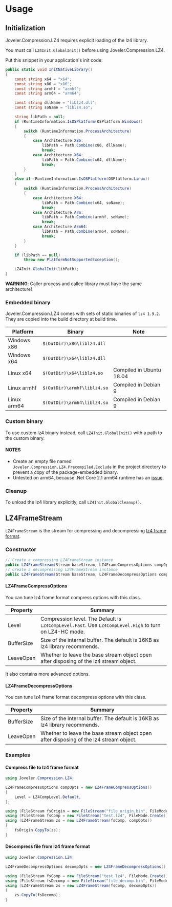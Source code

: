 # Usage

## Initialization

Joveler.Compression.LZ4 requires explicit loading of the lz4 library.

You must call `LZ4Init.GlobalInit()` before using Joveler.Compression.LZ4.

Put this snippet in your application's init code:

```csharp
public static void InitNativeLibrary()
{
    const string x64 = "x64";
    const string x86 = "x86";
    const string armhf = "armhf";
    const string arm64 = "arm64";

    const string dllName = "liblz4.dll";
    const string soName = "liblz4.so";

    string libPath = null;
    if (RuntimeInformation.IsOSPlatform(OSPlatform.Windows))
    {
        switch (RuntimeInformation.ProcessArchitecture)
        {
            case Architecture.X86:
                libPath = Path.Combine(x86, dllName);
                break;
            case Architecture.X64:
                libPath = Path.Combine(x64, dllName);
                break;
        }
    }
    else if (RuntimeInformation.IsOSPlatform(OSPlatform.Linux))
    {
        switch (RuntimeInformation.ProcessArchitecture)
        {
            case Architecture.X64:
                libPath = Path.Combine(x64, soName);
                break;
            case Architecture.Arm:
                libPath = Path.Combine(armhf, soName);
                break;
            case Architecture.Arm64:
                libPath = Path.Combine(arm64, soName);
                break;
        }
    }

    if (libPath == null)
        throw new PlatformNotSupportedException();

    LZ4Init.GlobalInit(libPath);
}
```

**WARNING**: Caller process and callee library must have the same architecture!

### Embedded binary

Joveler.Compression.LZ4 comes with sets of static binaries of `lz4 1.9.2`.  
They are copied into the build directory at build time.

| Platform    | Binary                      | Note |
|-------------|-----------------------------|------|
| Windows x86 | `$(OutDir)\x86\liblz4.dll`  |      |
| Windows x64 | `$(OutDir)\x64\liblz4.dll`  |      |
| Linux x64   | `$(OutDir)\x64\liblz4.so`   | Compiled in Ubuntu 18.04 |
| Linux armhf | `$(OutDir)\armhf\liblz4.so` | Compiled in Debian 9     |
| Linux arm64 | `$(OutDir)\arm64\liblz4.so` | Compiled in Debian 9     |

### Custom binary

To use custom lz4 binary instead, call `LZ4Init.GlobalInit()` with a path to the custom binary.

#### NOTES

- Create an empty file named `Joveler.Compression.LZ4.Precompiled.Exclude` in the project directory to prevent a copy of the package-embedded binary.
- Untested on arm64, because .Net Core 2.1 arm64 runtime has an [issue](https://github.com/dotnet/coreclr/issues/19578).

### Cleanup

To unload the lz4 library explicitly, call `LZ4Init.GlobalCleanup()`.

## LZ4FrameStream

`LZ4FrameStream` is the stream for compressing and decompressing [lz4 frame format](https://github.com/lz4/lz4/blob/dev/doc/lz4_Frame_format.md).

### Constructor

```csharp
// Create a compressing LZ4FrameStream instance
public LZ4FrameStream(Stream baseStream, LZ4FrameCompressOptions compOpts)
// Create a decompressing LZ4FrameStream instance
public LZ4FrameStream(Stream baseStream, LZ4FrameDecompressOptions compOpts)
```

#### LZ4FrameCompressOptions

You can tune lz4 frame format compress options with this class.

| Property | Summary |
|----------|---------|
| Level | Compression level. The Default is `LZ4CompLevel.Fast`. Use `LZ4CompLevel.High` to turn on LZ4-HC mode. |
| BufferSize | Size of the internal buffer. The default is 16KB as lz4 library recommends. |
| LeaveOpen | Whether to leave the base stream object open after disposing of the lz4 stream object. |

It also contains more advanced options.

#### LZ4FrameDecompressOptions

You can tune lz4 frame format decompress options with this class.

| Property | Summary |
|----------|---------|
| BufferSize | Size of the internal buffer. The default is 16KB as lz4 library recommends. |
| LeaveOpen | Whether to leave the base stream object open after disposing of the lz4 stream object. |

### Examples

#### Compress file to lz4 frame format

```csharp
using Joveler.Compression.LZ4;

LZ4FrameCompressOptions compOpts = new LZ4FrameCompressOptions()
{
    Level = LZ4CompLevel.Default,
};

using (FileStream fsOrigin = new FileStream("file_origin.bin", FileMode.Open))
using (FileStream fsComp = new FileStream("test.lz4", FileMode.Create))
using (LZ4FrameStream zs = new LZ4FrameStream(fsComp, compOpts))
{
    fsOrigin.CopyTo(zs);
}
```

#### Decompress file from lz4 frame format

```csharp
using Joveler.Compression.LZ4;

LZ4FrameDecompressOptions decompOpts = new LZ4FrameDecompressOptions();

using (FileStream fsComp = new FileStream("test.lz4", FileMode.Create))
using (FileStream fsDecomp = new FileStream("file_decomp.bin", FileMode.Open))
using (LZ4FrameStream zs = new LZ4FrameStream(fsComp, decompOpts))
{
    zs.CopyTo(fsDecomp);
}
```
